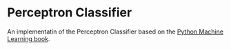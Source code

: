 # Perceptron Classifier

An implementatin of the Perceptron Classifier based on the [Python Machine Learning book](https://www.amazon.com.br/Machine-Learning-PyTorch-Scikit-Learn-learning/dp/1801819319/ref=asc_df_1801819319/?tag=googleshopp00-20&linkCode=df0&hvadid=379693248429&hvpos=&hvnetw=g&hvrand=12837387430523309039&hvpone=&hvptwo=&hvqmt=&hvdev=c&hvdvcmdl=&hvlocint=&hvlocphy=1001767&hvtargid=pla-1763569602912&psc=1).